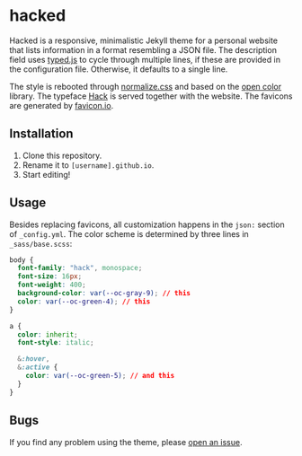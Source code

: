 # hacked

Hacked is a responsive, minimalistic Jekyll theme for a personal website that lists information in a format resembling a JSON file. The description field uses [typed.js](https://mattboldt.com/demos/typed-js/) to cycle through multiple lines, if these are provided in the configuration file. Otherwise, it defaults to a single line.

The style is rebooted through [normalize.css](https://necolas.github.io/normalize.css/) and based on the [open color](https://yeun.github.io/open-color/) library. The typeface [Hack](https://sourcefoundry.org/hack/) is served together with the website. The favicons are generated by [favicon.io](https://favicon.io/).

## Installation

1.  Clone this repository.
2.  Rename it to `[username].github.io`.
3.  Start editing!

## Usage

Besides replacing favicons, all customization happens in the `json:` section of `_config.yml`. The color scheme is determined by three lines in `_sass/base.scss`:

```css
body {
  font-family: "hack", monospace;
  font-size: 16px;
  font-weight: 400;
  background-color: var(--oc-gray-9); // this
  color: var(--oc-green-4); // this
}
```

```css
a {
  color: inherit;
  font-style: italic;

  &:hover,
  &:active {
    color: var(--oc-green-5); // and this
  }
}
```

## Bugs

If you find any problem using the theme, please [open an issue](https://github.com/piazzai/hacked/issues).